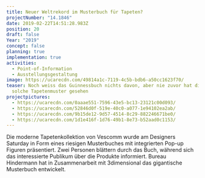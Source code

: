 ```yaml
---
title: Neuer Weltrekord im Musterbuch für Tapeten?
projectNumber: "14.1846"
date: 2019-02-22T14:51:28.983Z
position: 20
draft: false
Year: "2019"
concept: false
planning: true
implementation: true
activities:
  - Point-of-Information
  - Ausstellungsgestaltung
image: https://ucarecdn.com/49814a1c-7119-4c5b-bdb6-a50cc1623f70/
teaser: Noch weiss das Guinnessbuch nichts davon, aber nie zuvor hat die Welt
  solche Tapetenmuster gesehen
projectpictures:
  - https://ucarecdn.com/0aaae551-7596-43e5-bc13-23121c00d093/
  - https://ucarecdn.com/52846d0f-519e-40c0-a077-1e94102ea2ab/
  - https://ucarecdn.com/9b15de12-9d57-4514-8c29-882246671be0/
  - https://ucarecdn.com/1d1e416f-1d76-49b1-8e73-b52aad0c1153/
---
```

Die moderne Tapetenkollektion von Vescomm wurde am Designers Saturday in Form eines riesigen Musterbuches mit integrierten Pop-up Figuren präsentiert. Zwei Personen blättern durch das Buch, während sich das interessierte Publikum über die Produkte informiert. Bureau Hindermann hat in Zusammenarbeit mit 3dimensional das gigantische Musterbuch entwickelt.
